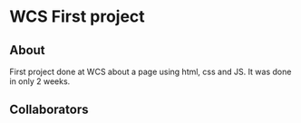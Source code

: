 # WCS First project

## About

First project done at WCS about a page using html, css and JS. It was done in only 2 weeks.

## Collaborators
